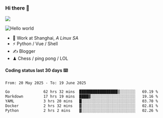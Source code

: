 ### Hi there 👋
![](https://komarev.com/ghpvc/?username=Xuhandsome)


<img src="https://github-readme-stats.vercel.app/api?username=XuHandsome&show_icons=true&theme=merko" alt="Hello world">

<br/>

- 🍻  Work at Shanghai, _A Linux SA_
- ⚡  Python / Vue / Shell
- ✍️  Blogger
- ♟  Chess / ping pong / LOL

#### Coding status last 30 days ⌨️

<!--START_SECTION:waka-->

```txt
From: 20 May 2025 - To: 19 June 2025

Go               62 hrs 32 mins  █████████████████▒░░░░░░░   69.19 %
Markdown         17 hrs 19 mins  ████▓░░░░░░░░░░░░░░░░░░░░   19.16 %
YAML             3 hrs 20 mins   █░░░░░░░░░░░░░░░░░░░░░░░░   03.70 %
Docker           2 hrs 32 mins   ▓░░░░░░░░░░░░░░░░░░░░░░░░   02.81 %
Python           2 hrs 2 mins    ▓░░░░░░░░░░░░░░░░░░░░░░░░   02.26 %
```

<!--END_SECTION:waka-->
